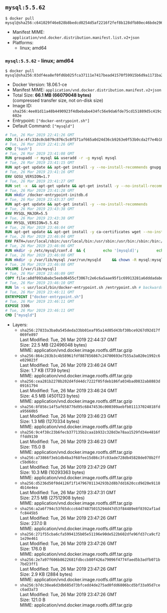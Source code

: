 ## `mysql:5.5.62`

```console
$ docker pull mysql@sha256:c641029f46e828b8bedcd0254d5af2216f2fef8b128dfb80ec46bde29666de46
```

-	Manifest MIME: `application/vnd.docker.distribution.manifest.list.v2+json`
-	Platforms:
	-	linux; amd64

### `mysql:5.5.62` - linux; amd64

```console
$ docker pull mysql@sha256:03df4ea8ef0fd6b025fca37111e7417bead41570f59915b6d9a1171ba25f4281
```

-	Docker Version: 18.06.1-ce
-	Manifest MIME: `application/vnd.docker.distribution.manifest.v2+json`
-	Total Size: **66.1 MB (66079048 bytes)**  
	(compressed transfer size, not on-disk size)
-	Image ID: `sha256:4ee01d11a48b4490923f4dbebabe434fc56e9da6fde75cd151889d5c419c602e`
-	Entrypoint: `["docker-entrypoint.sh"]`
-	Default Command: `["mysqld"]`

```dockerfile
# Tue, 26 Mar 2019 22:41:26 GMT
ADD file:4fc310c0cb879c876c5c0f571af665a0d24d36cb9263e0f53b0cda2f7e4b1844 in / 
# Tue, 26 Mar 2019 22:41:26 GMT
CMD ["bash"]
# Tue, 26 Mar 2019 23:41:08 GMT
RUN groupadd -r mysql && useradd -r -g mysql mysql
# Tue, 26 Mar 2019 23:41:15 GMT
RUN apt-get update && apt-get install -y --no-install-recommends gnupg dirmngr && rm -rf /var/lib/apt/lists/*
# Tue, 26 Mar 2019 23:41:16 GMT
ENV GOSU_VERSION=1.7
# Tue, 26 Mar 2019 23:41:27 GMT
RUN set -x 	&& apt-get update && apt-get install -y --no-install-recommends ca-certificates wget && rm -rf /var/lib/apt/lists/* 	&& wget -O /usr/local/bin/gosu "https://github.com/tianon/gosu/releases/download/$GOSU_VERSION/gosu-$(dpkg --print-architecture)" 	&& wget -O /usr/local/bin/gosu.asc "https://github.com/tianon/gosu/releases/download/$GOSU_VERSION/gosu-$(dpkg --print-architecture).asc" 	&& export GNUPGHOME="$(mktemp -d)" 	&& gpg --batch --keyserver ha.pool.sks-keyservers.net --recv-keys B42F6819007F00F88E364FD4036A9C25BF357DD4 	&& gpg --batch --verify /usr/local/bin/gosu.asc /usr/local/bin/gosu 	&& gpgconf --kill all 	&& rm -rf "$GNUPGHOME" /usr/local/bin/gosu.asc 	&& chmod +x /usr/local/bin/gosu 	&& gosu nobody true 	&& apt-get purge -y --auto-remove ca-certificates wget
# Tue, 26 Mar 2019 23:41:28 GMT
RUN mkdir /docker-entrypoint-initdb.d
# Tue, 26 Mar 2019 23:43:37 GMT
RUN apt-get update && apt-get install -y --no-install-recommends 		pwgen 		perl 		libaio1 		libncurses5 	&& rm -rf /var/lib/apt/lists/*
# Tue, 26 Mar 2019 23:43:38 GMT
ENV MYSQL_MAJOR=5.5
# Tue, 26 Mar 2019 23:43:38 GMT
ENV MYSQL_VERSION=5.5.62
# Tue, 26 Mar 2019 23:46:04 GMT
RUN apt-get update && apt-get install -y ca-certificates wget --no-install-recommends && rm -rf /var/lib/apt/lists/* 	&& wget "https://cdn.mysql.com/Downloads/MySQL-$MYSQL_MAJOR/mysql-$MYSQL_VERSION-linux-glibc2.12-x86_64.tar.gz" -O mysql.tar.gz 	&& wget "https://cdn.mysql.com/Downloads/MySQL-$MYSQL_MAJOR/mysql-$MYSQL_VERSION-linux-glibc2.12-x86_64.tar.gz.asc" -O mysql.tar.gz.asc 	&& apt-get purge -y --auto-remove ca-certificates wget 	&& export GNUPGHOME="$(mktemp -d)" 	&& gpg --batch --keyserver ha.pool.sks-keyservers.net --recv-keys A4A9406876FCBD3C456770C88C718D3B5072E1F5 	&& gpg --batch --verify mysql.tar.gz.asc mysql.tar.gz 	&& gpgconf --kill all 	&& rm -rf "$GNUPGHOME" mysql.tar.gz.asc 	&& mkdir /usr/local/mysql 	&& tar -xzf mysql.tar.gz -C /usr/local/mysql --strip-components=1 	&& rm mysql.tar.gz 	&& rm -rf /usr/local/mysql/mysql-test /usr/local/mysql/sql-bench 	&& rm -rf /usr/local/mysql/bin/*-debug /usr/local/mysql/bin/*_embedded 	&& find /usr/local/mysql -type f -name "*.a" -delete 	&& apt-get update && apt-get install -y binutils && rm -rf /var/lib/apt/lists/* 	&& { find /usr/local/mysql -type f -executable -exec strip --strip-all '{}' + || true; } 	&& apt-get purge -y --auto-remove binutils
# Tue, 26 Mar 2019 23:46:04 GMT
ENV PATH=/usr/local/sbin:/usr/local/bin:/usr/sbin:/usr/bin:/sbin:/bin:/usr/local/mysql/bin:/usr/local/mysql/scripts
# Tue, 26 Mar 2019 23:46:06 GMT
RUN mkdir -p /etc/mysql/conf.d 	&& { 		echo '[mysqld]'; 		echo 'skip-host-cache'; 		echo 'skip-name-resolve'; 		echo 'datadir = /var/lib/mysql'; 		echo '!includedir /etc/mysql/conf.d/'; 	} > /etc/mysql/my.cnf
# Tue, 26 Mar 2019 23:46:08 GMT
RUN mkdir -p /var/lib/mysql /var/run/mysqld 	&& chown -R mysql:mysql /var/lib/mysql /var/run/mysqld 	&& chmod 777 /var/run/mysqld
# Tue, 26 Mar 2019 23:46:08 GMT
VOLUME [/var/lib/mysql]
# Tue, 26 Mar 2019 23:46:09 GMT
COPY file:a8df093ababc5eebd6455cf3067c2e6c6a5aae95f1c69913281a6dddadabd88a in /usr/local/bin/ 
# Tue, 26 Mar 2019 23:46:10 GMT
RUN ln -s usr/local/bin/docker-entrypoint.sh /entrypoint.sh # backwards compat
# Tue, 26 Mar 2019 23:46:11 GMT
ENTRYPOINT ["docker-entrypoint.sh"]
# Tue, 26 Mar 2019 23:46:11 GMT
EXPOSE 3306
# Tue, 26 Mar 2019 23:46:11 GMT
CMD ["mysqld"]
```

-	Layers:
	-	`sha256:27833a3ba0a545deda33bb01eaf95a14d05d43bf30bce9267d92d17f069fe897`  
		Last Modified: Tue, 26 Mar 2019 22:44:37 GMT  
		Size: 22.5 MB (22496048 bytes)  
		MIME: application/vnd.docker.image.rootfs.diff.tar.gzip
	-	`sha256:864c283b3c4b58961fdf887856867c24700693e7555a3a020e1992c6e029023f`  
		Last Modified: Tue, 26 Mar 2019 23:46:24 GMT  
		Size: 1.7 KB (1739 bytes)  
		MIME: application/vnd.docker.image.rootfs.diff.tar.gzip
	-	`sha256:cea281b2278b202d4fd44dc7222f05fdeb186fa034bad0832ab8883d09161794`  
		Last Modified: Tue, 26 Mar 2019 23:46:24 GMT  
		Size: 4.5 MB (4501123 bytes)  
		MIME: application/vnd.docker.image.rootfs.diff.tar.gzip
	-	`sha256:8f856c14f5af658776d95c68474536c000309aebfb011137024818fda95660b5`  
		Last Modified: Tue, 26 Mar 2019 23:46:23 GMT  
		Size: 1.3 MB (1270334 bytes)  
		MIME: application/vnd.docker.image.rootfs.diff.tar.gzip
	-	`sha256:9c4f38c23b6fecb377135b2caa1b932c328d3e78aa1529fd34e4816fffdd9130`  
		Last Modified: Tue, 26 Mar 2019 23:46:23 GMT  
		Size: 115.0 B  
		MIME: application/vnd.docker.image.rootfs.diff.tar.gzip
	-	`sha256:a73866f3eb1db4ba3f68fee15d86c3fc03ade728db45828de078b2ffc5bd6dcc`  
		Last Modified: Tue, 26 Mar 2019 23:47:29 GMT  
		Size: 10.3 MB (10293363 bytes)  
		MIME: application/vnd.docker.image.rootfs.diff.tar.gzip
	-	`sha256:d5236d50f0d4126f1f14796701134293b2d8b7dd1620ccd9d20e91184b14e4ea`  
		Last Modified: Tue, 26 Mar 2019 23:47:31 GMT  
		Size: 27.5 MB (27512908 bytes)  
		MIME: application/vnd.docker.image.rootfs.diff.tar.gzip
	-	`sha256:a2a6f794c53f65dccc64d74875015294d47d53f84489e8f8392af1adfc8445b5`  
		Last Modified: Tue, 26 Mar 2019 23:47:26 GMT  
		Size: 237.0 B  
		MIME: application/vnd.docker.image.rootfs.diff.tar.gzip
	-	`sha256:271f55cba6cfa5994135b05e51196e90de522b602dfe96fd37ca9cf21e29e461`  
		Last Modified: Tue, 26 Mar 2019 23:47:26 GMT  
		Size: 176.0 B  
		MIME: application/vnd.docker.image.rootfs.diff.tar.gzip
	-	`sha256:2e7a97f606b8622681fdbccb80f426a79096f4774faed5b3adfb071b7bd23ff1`  
		Last Modified: Tue, 26 Mar 2019 23:47:26 GMT  
		Size: 2.9 KB (2884 bytes)  
		MIME: application/vnd.docker.image.rootfs.diff.tar.gzip
	-	`sha256:b7dc38ea6d3db685d73bfcedd4de275ad0fdd6806bcd5bf33a95d7cec6ad3a73`  
		Last Modified: Tue, 26 Mar 2019 23:47:26 GMT  
		Size: 121.0 B  
		MIME: application/vnd.docker.image.rootfs.diff.tar.gzip
